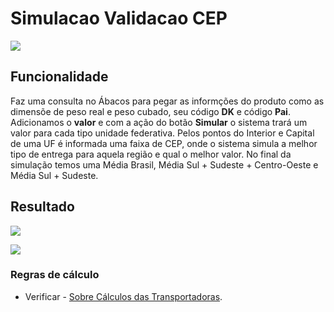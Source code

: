 # Simulacao Validacao CEP

![](http://developers.connectparts.com.br/imagens/simulacaoCustoFreteProduto01.png)

## Funcionalidade

Faz uma consulta no Ábacos para pegar as informções do produto como as dimensõe de peso real e peso cubado, seu código **DK** e código **Pai**. Adicionamos o **valor** e com a ação do botão **Simular** o sistema trará um valor para cada tipo unidade federativa. Pelos pontos do Interior e Capital de uma UF é informada uma faixa de CEP, onde o sistema simula a melhor tipo de entrega para aquela região e qual o melhor valor. No final da simulação temos uma Média Brasil, Média Sul + Sudeste + Centro-Oeste e Média Sul + Sudeste.

## Resultado

![](http://developers.connectparts.com.br/imagens/simulacaoCustoFreteProduto02.png)

![](http://developers.connectparts.com.br/imagens/simulacaoCustoFreteProduto03.png)

### Regras de cálculo

* Verificar - [Sobre Cálculos das Transportadoras](simulador-de-fretes.md).

